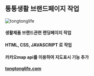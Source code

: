 ## 통통생활 브랜드페이지 작업

![tongtonglife](https://github.com/leeminy94/Brandpage_tongtonglife/assets/83267264/4acb1f61-fed2-48d5-b63f-774d7735df05)


#### 생활제품 브랜드관련 랜딩페이지 작업
#### HTML, CSS, JAVASCRIPT 로 작업
#### 카카오map api를 이용하여 지도표시 기능 추가

#### [tongtonglife.com](https://tongtonglife.com/)
